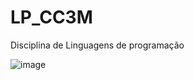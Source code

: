 # LP_CC3M

Disciplina de Linguagens de programação

![image](https://user-images.githubusercontent.com/103038064/221160720-d3f4cda6-da81-42b3-a4d3-cdf48e38ff22.png)

